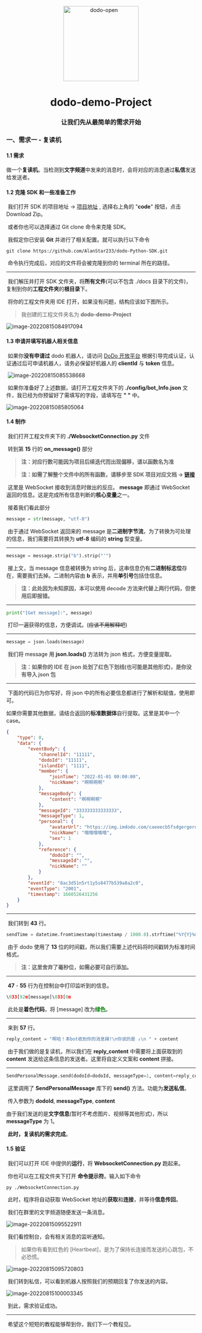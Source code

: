 <p align="center">
  <a href="https://open.imdodo.com">
    <img src="https://open.imdodo.com/favicon.png" width="200" height="200" alt="dodo-open">
  </a>
</p>

<div align="center">

  # dodo-demo-Project

</div>

<div align="center">

  ### 让我们先从最简单的需求开始

</div>

### 一、需求一 - 复读机

#### 1.1 需求

​	做一个**复读机**。当检测到**文字频道**中发来的消息时，会将对应的消息通过**私信**发送给发送者。

#### 1.2 克隆 SDK 和一些准备工作

​	我们打开 SDK 的项目地址 -> [项目地址](https://github.com/AlanStar233/dodo-Python-SDK/) , 选择右上角的 "**code**" 按钮，点击 Download Zip。

​	或者你也可以选择通过 Git clone 命令来克隆 SDK。

​	我假定你已安装 **Git** 并进行了相关配置。就可以执行以下命令

```shell
git clone https://github.com/AlanStar233/dodo-Python-SDK.git
```

​	命令执行完成后，对应的文件将会被克隆到你的 terminal 所在的路径。

------

​	我们解压并打开 SDK 文件夹，将**所有文件**(可以不包含 ./docs 目录下的文件)，复制到你的**工程文件夹**的**根目录**下。

​	将你的工程文件夹用 IDE 打开，如果没有问题，结构应该如下图所示。

> 我创建的工程文件夹名为 **dodo-demo-Project**

![image-20220815084917094](https://alanstargroup-1255971644.cos.ap-shanghai.myqcloud.com/Typora/image-20220815084917094.png)

#### 1.3 申请并填写机器人相关信息

​	如果你**没有申请过** dodo 机器人，请访问 [DoDo 开放平台](https://open.imdodo.com/) 根据引导完成认证，认证通过后可申请机器人，请务必保留好机器人的 **clientId** 与 **token** 信息。

​	![image-20220815085538668](https://alanstargroup-1255971644.cos.ap-shanghai.myqcloud.com/Typora/image-20220815085538668.png)

​	如果你准备好了上述数据，请打开工程文件夹下的 **./config/bot_Info.json** 文件，我已经为你预留好了需填写的字段，请填写在 **" "** 中。

![image-20220815085805064](https://alanstargroup-1255971644.cos.ap-shanghai.myqcloud.com/Typora/image-20220815085805064.png)

#### 1.4 制作

​	我们打开工程文件夹下的 **./WebsocketConnection.py** 文件

​	转到第 **15** 行的 **on_message()** 部分

> **注：对应行数可能因为项目后续迭代而出现偏移，请以函数名为准**
>
> **注：如需了解整个文件中的所有函数，请移步至 SDK 项目对应文档 -> [链接](https://github.com/AlanStar233/dodo-Python-SDK/blob/main/docs/WebSocketConnection.md)**

​	这里是 WebSocket 接收到消息时做出的反应。 **message** 即通过 WebSocket 返回的信息。这是完成所有信息判断的**核心变量**之一。

​	接着我们看此部分

```python
message = str(message, "utf-8")
```

​	由于通过 WebSocket 返回来的 message 是**二进制字节流**，为了转换为可处理的信息，我们需要将其转换为 **utf-8** 编码的 **string** 型变量。

------

```python
message = message.strip("b").strip("'")
```

​	接上文，当 message 信息被转换为 string 后，这串信息仍有**二进制标志位**存在，需要我们去掉。二进制内容由 **b** 表示，并用**单引号**包括住信息。

> **注：此处因为未知原因，本可以使用 decode 方法来代替上两行代码，但使用后即报错。**

------

```python
print("[Get message]:", message)
```

​	打印一遍获得的信息，方便调试。(<s>应该不用解释吧</s>)

------

```python
message = json.loads(message)
```

​	我们将 message 用 **json.loads()** 方法转为 json 格式，方便变量提取。

> **注：如果你的 IDE 在 json 处划了红色下划线(也可能是其他形式)，是你没有导入 json 包**

------

​	下面的代码已为你写好，将 json 中的所有必要信息都进行了解析和赋值，使用即可。

​	如果你需要其他数据，请结合返回的**标准数据体**自行提取。这里是其中一个 case。

```json
{
	"type": 0,
	"data": {
		"eventBody": {
			"channelId": "11111",
			"dodoId": "11111",
			"islandId": "1111",
			"member": {
				"joinTime": "2022-01-01 00:00:00",
				"nickName": "啊啊啊啊"
			},
			"messageBody": {
				"content": "啊啊啊啊"
			},
			"messageId": "333333333333333",
			"messageType": 1,
			"personal": {
				"avatarUrl": "https://img.imdodo.com/caeeecb5fsdgergerdf43ad918b3.jpg",
				"nickName": "哦哦哦哦哦",
				"sex": 1
			},
			"reference": {
				"dodoId": "",
				"messageId": "",
				"nickName": ""
			}
		},
		"eventId": "8ac3d51n5rt1y5s8477b539a8a2c0",
		"eventType": "2001",
		"timestamp": 1660526431256
	}
}
```

------

​	我们转到 **43** 行。

```python
sendTime = datetime.fromtimestamp(timestamp / 1000.0).strftime("%Y{Y}%m{m}%d{d} %H:%M:%S").format(Y='年',m='月',d='日')
```

​	由于 dodo 使用了 **13** 位的时间戳，所以我们需要上述代码将时间戳转为标准时间格式。

> **注：这里舍弃了毫秒位，如需必要可自行添加。**

------

​	**47** - **55** 行为在控制台中打印监听到的信息。

```python
\033[92m[message]\033[0m
```

​	此处是**着色代码**，将 [message] 改为<font color="green">**绿色**</font>。

------

​	来到 **57** 行。

```python
reply_content = "啊哈！本bot收到你的消息辣!\n你说的是 ↓\n " + content
```

​	由于我们做的是复读机，所以我们在 **reply_content** 中需要将上面获取到的 **content** 发送给这条信息的发送者。这里将自定义文案和 **content** 拼接。

------

```python
SendPersonalMessage.send(dodoId=dodoId, messageType=1, content=reply_content)
```

​	这里调用了 **SendPersonalMessage** 库下的 **send()** 方法。功能为**发送私信**。

​	传入参数为 **dodoId**, **messageType**, **content**

​	由于我们发送的是**文字信息**(暂时不考虑图片、视频等其他形式)，所以**messageType** 为 1。

​	**此时，复读机的需求完成**。

#### 1.5 验证

​	我们可以打开 IDE 中提供的**运行**，将 **WebsocketConnection.py** 跑起来。

​	你也可以在工程文件夹下打开 **命令提示符**。输入如下命令

```shell
py ./WebsocketConnection.py
```

​	此时，程序将自动获取 WebSocket 地址的**获取**和**连接**，并等待**信息传回**。

​	我们在群里的文字频道随便发送一条消息。

![image-20220815095522911](https://alanstargroup-1255971644.cos.ap-shanghai.myqcloud.com/Typora/image-20220815095522911.png)

​	我们看控制台，会有相关消息的监听通知。

> 如果你有看到红色的 [Heartbeat]，是为了保持长连接而发送的心跳包，不必恐慌。

![image-20220815095720803](https://alanstargroup-1255971644.cos.ap-shanghai.myqcloud.com/Typora/image-20220815095720803.png)

​	我们转到私信，可以看到机器人按照我们的预期回复了你发送的内容。

![image-20220815100003345](https://alanstargroup-1255971644.cos.ap-shanghai.myqcloud.com/Typora/image-20220815100003345.png)

​	到此，需求验证成功。

------

​	希望这个短短的教程能够帮到你，我们下一个教程见。
